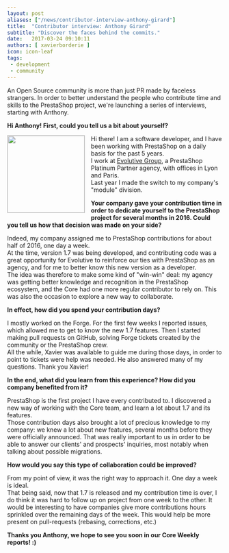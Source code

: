 ```yaml
---
layout: post
aliases: ["/news/contributor-interview-anthony-girard"]
title:  "Contributor interview: Anthony Girard"
subtitle: "Discover the faces behind the commits."
date:   2017-03-24 09:10:11
authors: [ xavierborderie ]
icon: icon-leaf
tags:
 - development
 - community
---
```


An Open Source community is more than just PR made by faceless strangers. In order to better understand the people who contribute time and skills to the PrestaShop project, we're launching a series of interviews, starting with Anthony.


**Hi Anthony! First, could you tell us a bit about yourself?**

<img style="border: 1px solid #CCC; float: left; margin: 0 1em 1em 0;" width="180" height="180" src="/assets/images/2017/03/anthony-girard.jpg"> Hi there! I am a software developer, and I have been working with PrestaShop on a daily basis for the past 5 years.<br/>
I work at [Evolutive Group](http://www.evolutive-group.com/), a PrestaShop Platinum Partner agency, with offices in Lyon and Paris.<br/>
Last year I made the switch to my company's "module" division.

**Your company gave your contribution time in order to dedicate yourself to the PrestaShop project for several months in 2016. Could you tell us how that decision was made on your side?**

Indeed, my company assigned me to PrestaShop contributions for about half of 2016, one day a week.<br/>
At the time, version 1.7 was being developed, and contributing code was a great opportunity for Evolutive to reinforce our ties with PrestaShop as an agency, and for me to better know this new version as a developer.<br/>
The idea was therefore to make some kind of "win-win" deal: my agency was getting better knowledge and recognition in the PrestaShop ecosystem, and the Core had one more regular contributor to rely on. This was also the occasion to explore a new way to collaborate.

**In effect, how did you spend your contribution days?**

I mostly worked on the Forge. For the first few weeks I reported issues, which allowed me to get to know the new 1.7 features. Then I started making pull requests on GitHub, solving Forge tickets created by the community or the PrestaShop crew.<br>
All the while, Xavier was available to guide me during those days, in order to point to tickets were help was needed. He also answered many of my questions. Thank you Xavier!

**In the end, what did you learn from this experience? How did you company benefited from it?**

PrestaShop is the first project I have every contributed to. I discovered a new way of working with the Core team, and learn a lot about 1.7 and its features.<br/>
Those contribution days also brought a lot of precious knowledge to my company: we knew a lot about new features, several months before they were officially announced. That was really important to us in order to be able to answer our clients' and prospects' inquiries, most notably when talking about possible migrations.<br/>

**How would you say this type of collaboration could be improved?**

From my point of view, it was the right way to approach it. One day a week is ideal.<br/>
That being said, now that 1.7 is released and my contribution time is over, I do think it was hard to follow up on project from one week to the other. It would be interesting to have companies give more contributions hours sprinkled over the remaining days of the week. This would help be more present on pull-requests (rebasing, corrections, etc.)

**Thanks you Anthony, we hope to see you soon in our Core Weekly reports! :)**
